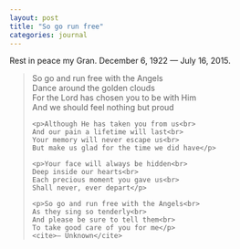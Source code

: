 ```yaml
---
layout: post
title: "So go run free"
categories: journal
---
```


Rest in peace my Gran. December 6, 1922 — July 16, 2015.

<blockquote>
    <p>So go and run free with the Angels<br>
    Dance around the golden clouds<br>
    For the Lord has chosen you to be with Him<br>
    And we should feel nothing but proud</p>
    
    <p>Although He has taken you from us<br>
    And our pain a lifetime will last<br>
    Your memory will never escape us<br>
    But make us glad for the time we did have</p>
    
    <p>Your face will always be hidden<br>
    Deep inside our hearts<br>
    Each precious moment you gave us<br>
    Shall never, ever depart</p>
    
    <p>So go and run free with the Angels<br>
    As they sing so tenderly<br>
    And please be sure to tell them<br>
    To take good care of you for me</p>
    <cite>— Unknown</cite>
</blockquote>

